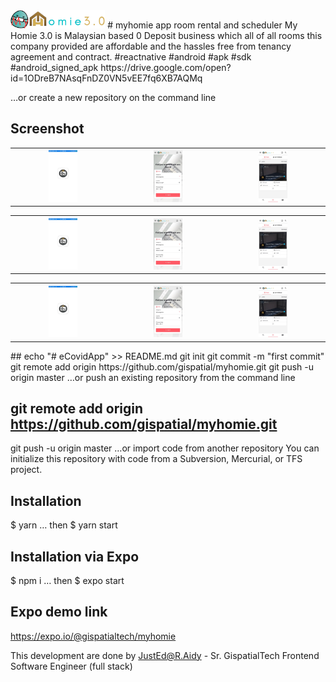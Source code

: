 <img src="https://github.com/gispatial/myhomie/blob/master/assets/dis.png" width="30%">
# myhomie app room rental and scheduler
 My Homie 3.0 is Malaysian based 0 Deposit business which all of all rooms this company provided are affordable and the hassles free from tenancy agreement and contract.
#reactnative #android #apk #sdk #android_signed_apk
https://drive.google.com/open?id=1ODreB7NAsqFnDZ0VN5vEE7fq6XB7AQMq
 
 …or create a new repository on the command line
## Screenshot
<table>
  <tr>
    <th><img src="https://github.com/gispatial/myhomie/blob/master/assets/splashscreen.jpeg" width="30%"></th>
    <th><img src="https://github.com/gispatial/myhomie/blob/master/assets/home.jpeg" width="30%"></th>
    <th><img src="https://github.com/gispatial/myhomie/blob/master/assets/explore.jpeg" width="30%"></th>
  </tr>
</table>
<table>
  <tr>
    <th><img src="https://github.com/gispatial/myhomie/blob/master/assets/splashscreen.jpeg" width="30%"></th>
    <th><img src="https://github.com/gispatial/myhomie/blob/master/assets/home.jpeg" width="30%"></th>
    <th><img src="https://github.com/gispatial/myhomie/blob/master/assets/explore.jpeg" width="30%"></th>
  </tr>
</table>
<table>
  <tr>
    <th><img src="https://github.com/gispatial/myhomie/blob/master/assets/splashscreen.jpeg" width="30%"></th>
    <th><img src="https://github.com/gispatial/myhomie/blob/master/assets/home.jpeg" width="30%"></th>
    <th><img src="https://github.com/gispatial/myhomie/blob/master/assets/explore.jpeg" width="30%"></th>
  </tr>
</table>
## echo "# eCovidApp" >> README.md
git init
git commit -m "first commit"
git remote add origin https://github.com/gispatial/myhomie.git
git push -u origin master
…or push an existing repository from the command line

## git remote add origin https://github.com/gispatial/myhomie.git
git push -u origin master
…or import code from another repository
You can initialize this repository with code from a Subversion, Mercurial, or TFS project.

## Installation
$ yarn
…
then
$ yarn start

## Installation via Expo
$ npm i
…
then
$ expo start

## Expo demo link
https://expo.io/@gispatialtech/myhomie

This development are done by JustEd@R.Aidy - Sr. GispatialTech Frontend Software Engineer (full stack)
